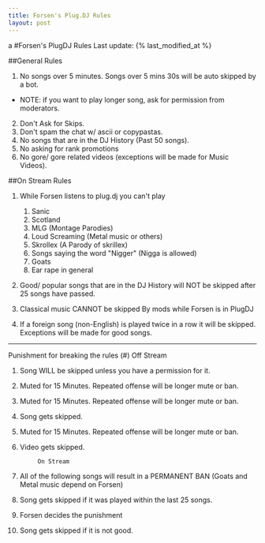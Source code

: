 ```yaml
---
title: Forsen's Plug.DJ Rules
layout: post
---
```

a
#Forsen's PlugDJ Rules
Last update: {% last_modified_at %}

##General Rules

1. No songs over 5 minutes. Songs over 5 mins 30s will be auto skipped by a bot.
 - NOTE: if you want to play longer song, ask for permission from moderators.
2. Don't Ask for Skips.
3. Don't spam the chat w/ ascii or copypastas.
4. No songs that are in the DJ History (Past 50 songs).
5. No asking for rank promotions
6. No gore/ gore related videos (exceptions will be made for Music Videos).

##On Stream Rules

1. While Forsen listens to plug.dj you can't play

	1. Sanic
	2. Scotland
	3. MLG (Montage Parodies)
	4. Loud Screaming (Metal music or others)
	5. Skrollex (A Parody of skrillex)
	6. Songs saying the word "Nigger" (Nigga is allowed)
	7. Goats
	8. Ear rape in general


2. Good/ popular songs that are in the DJ History will NOT be skipped after 25 songs have passed.

3. Classical music CANNOT be skipped By mods while Forsen is in PlugDJ

4. If a foreign song (non-English) is played twice in a row it will be skipped.
	Exceptions will be made for good songs.

-----------------------------------------------------------------------------------------------------------------------------------

Punishment for breaking the rules (#)
			Off Stream

1. Song WILL be skipped unless you have a permission for it.
2. Muted for 15 Minutes. Repeated offense will be longer mute or ban.
3. Muted for 15 Minutes. Repeated offense will be longer mute or ban.
4. Song gets skipped.
5. Muted for 15 Minutes. Repeated offense will be longer mute or ban.
6. Video gets skipped.

			On Stream

1. All of the following songs will result in a PERMANENT BAN (Goats and Metal music depend on Forsen)
2. Song gets skipped if it was played within the last 25 songs. 
3. Forsen decides the punishment
4. Song gets skipped if it is not good.
